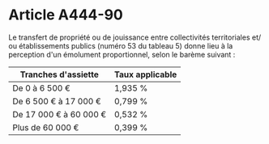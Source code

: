 # Article A444-90

Le transfert de propriété ou de jouissance entre collectivités territoriales et/ ou établissements publics (numéro 53 du tableau 5) donne lieu à la perception d'un émolument proportionnel, selon le barème suivant :

|  Tranches d'assiette |  Taux applicable |
| --- | --- |
|  De 0 à 6 500 € |  1,935 % |
|  De 6 500 € à 17 000 € |  0,799 % |
|  De 17 000 € à 60 000 € |  0,532 % |
|  Plus de 60 000 € |  0,399 % |

